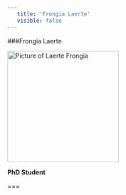 ```yaml
---
   title: 'Frongia Laerte'
   visible: false
---
```

   
   ###Frongia Laerte
   
   <img src="/lab/user/pages/02.people/20.frongia.laerte/img/noimage.png" alt="Picture of Laerte Frongia" style="height: 250px">
   
   **PhD Student**
   
   ===